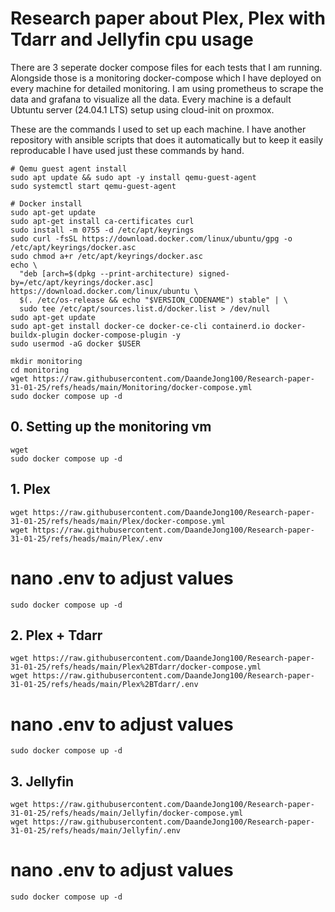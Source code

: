 # Research paper about Plex, Plex with Tdarr and Jellyfin cpu usage

There are 3 seperate docker compose files for each tests that I am running. Alongside those is a monitoring docker-compose which I have deployed on every machine for detailed monitoring. I am using prometheus to scrape the data and grafana to visualize all the data.
Every machine is a default Ubtuntu server (24.04.1 LTS) setup using cloud-init on proxmox.

These are the commands I used to set up each machine. I have another repository with ansible scripts that does it automatically but to keep it easily reproducable I have used just these commands by hand.
```
# Qemu guest agent install
sudo apt update && sudo apt -y install qemu-guest-agent
sudo systemctl start qemu-guest-agent

# Docker install
sudo apt-get update
sudo apt-get install ca-certificates curl
sudo install -m 0755 -d /etc/apt/keyrings
sudo curl -fsSL https://download.docker.com/linux/ubuntu/gpg -o /etc/apt/keyrings/docker.asc
sudo chmod a+r /etc/apt/keyrings/docker.asc
echo \
  "deb [arch=$(dpkg --print-architecture) signed-by=/etc/apt/keyrings/docker.asc] https://download.docker.com/linux/ubuntu \
  $(. /etc/os-release && echo "$VERSION_CODENAME") stable" | \
  sudo tee /etc/apt/sources.list.d/docker.list > /dev/null
sudo apt-get update
sudo apt-get install docker-ce docker-ce-cli containerd.io docker-buildx-plugin docker-compose-plugin -y
sudo usermod -aG docker $USER

mkdir monitoring
cd monitoring
wget https://raw.githubusercontent.com/DaandeJong100/Research-paper-31-01-25/refs/heads/main/Monitoring/docker-compose.yml
sudo docker compose up -d
```
## 0. Setting up the monitoring vm
```
wget 
sudo docker compose up -d
```

## 1. Plex
```
wget https://raw.githubusercontent.com/DaandeJong100/Research-paper-31-01-25/refs/heads/main/Plex/docker-compose.yml
wget https://raw.githubusercontent.com/DaandeJong100/Research-paper-31-01-25/refs/heads/main/Plex/.env
```
# nano .env to adjust values
```
sudo docker compose up -d
```
## 2. Plex + Tdarr
```
wget https://raw.githubusercontent.com/DaandeJong100/Research-paper-31-01-25/refs/heads/main/Plex%2BTdarr/docker-compose.yml
wget https://raw.githubusercontent.com/DaandeJong100/Research-paper-31-01-25/refs/heads/main/Plex%2BTdarr/.env
```
# nano .env to adjust values
```
sudo docker compose up -d
```
## 3. Jellyfin
```
wget https://raw.githubusercontent.com/DaandeJong100/Research-paper-31-01-25/refs/heads/main/Jellyfin/docker-compose.yml
wget https://raw.githubusercontent.com/DaandeJong100/Research-paper-31-01-25/refs/heads/main/Jellyfin/.env
```
# nano .env to adjust values
```
sudo docker compose up -d
```
